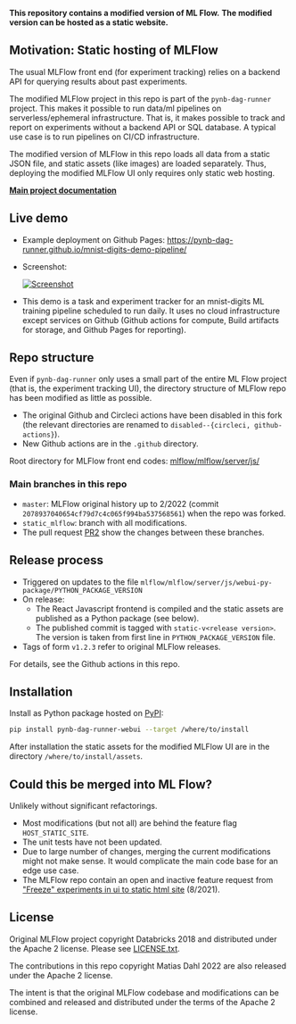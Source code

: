 **This repository contains a modified version of ML Flow.**
**The modified version can be hosted as a static website.**

## Motivation: Static hosting of MLFlow

The usual MLFlow front end (for experiment tracking) relies on a backend API for querying results about past experiments.

The modified MLFlow project in this repo is part of the `pynb-dag-runner` project.
This makes it possible to run data/ml pipelines on serverless/ephemeral infrastructure.
That is, it makes possible to track and report on experiments without a backend API or SQL database.
A typical use case is to run pipelines on CI/CD infrastructure.

The modified version of MLFlow in this repo loads all data from a static JSON file, and static assets (like images) are loaded separately.
Thus, deploying the modified MLFlow UI only requires only static web hosting.

**[Main project documentation](https://pynb-dag-runner.github.io/pynb-dag-runner/)**

## Live demo

- Example deployment on Github Pages: https://pynb-dag-runner.github.io/mnist-digits-demo-pipeline/

- Screenshot:

  [![Screenshot](https://pynb-dag-runner.github.io/pynb-dag-runner/live-demos/mnist-digits-demo-pipeline/screenshot-task-list.png)](https://pynb-dag-runner.github.io/mnist-digits-demo-pipeline/)

- This demo is a task and experiment tracker for an mnist-digits ML training pipeline scheduled to run daily.
  It uses no cloud infrastructure except services on Github (Github actions for compute, Build artifacts for storage, and Github Pages for reporting).

## Repo structure

Even if `pynb-dag-runner` only uses a small part of the entire ML Flow project (that is, the experiment tracking UI), the directory structure of MLFlow repo has been modified as little as possible.

- The original Github and Circleci actions have been disabled in this fork (the relevant directories are renamed to `disabled--{circleci, github-actions}`).
- New Github actions are in the `.github` directory.

Root directory for MLFlow front end codes:
[mlflow/mlflow/server/js/](https://github.com/pynb-dag-runner/mlflow/tree/static_mlflow/mlflow/server/js/)

### Main branches in this repo
- `master`: MLFlow original history up to 2/2022 (commit `2078937040654cf79d7c4c065f994ba537568561`) when the repo was forked.
- `static_mlflow`: branch with all modifications.
- The pull request [PR2](https://github.com/pynb-dag-runner/mlflow/pull/2) show the changes between these branches.

## Release process

- Triggered on updates to the file `mlflow/mlflow/server/js/webui-py-package/PYTHON_PACKAGE_VERSION`
- On release:
  - The React Javascript frontend is compiled and the static assets are published as a Python package (see below).
  - The published commit is tagged with `static-v<release version>`.
    The version is taken from first line in `PYTHON_PACKAGE_VERSION` file.
- Tags of form `v1.2.3` refer to original MLFlow releases.

For details, see the Github actions in this repo.

## Installation

Install as Python package hosted on [PyPI](https://pypi.org/project/pynb-dag-runner-webui/):

```bash
pip install pynb-dag-runner-webui --target /where/to/install
```

After installation the static assets for the modified MLFlow UI are in the directory `/where/to/install/assets`.

## Could this be merged into ML Flow?

Unlikely without significant refactorings.

- Most modifications (but not all) are behind the feature flag `HOST_STATIC_SITE`.
- The unit tests have not been updated.
- Due to large number of changes, merging the current modifications might not make sense.
  It would complicate the main code base for an edge use case.
- The MLFlow repo contain an open and inactive feature request from ["Freeze" experiments in ui to static html site](https://github.com/mlflow/mlflow/issues/4645#issuecomment-1121478040) (8/2021).

## License

Original MLFlow project copyright Databricks 2018 and distributed under the Apache 2 license.
Please see [LICENSE.txt](LICENSE.txt).

The contributions in this repo copyright Matias Dahl 2022 are also released under the Apache 2 license.

The intent is that the original MLFlow codebase and modifications can be combined and released and distributed under the terms of the Apache 2 license.
